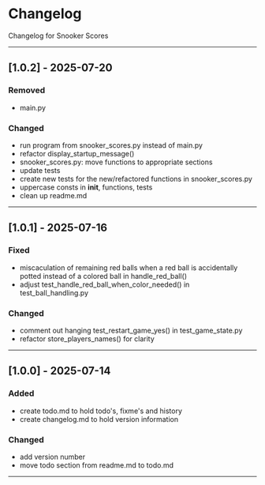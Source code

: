 # Changelog
Changelog for Snooker Scores

---

## [1.0.2] - 2025-07-20
### Removed
- main.py
### Changed
- run program from snooker_scores.py instead of main.py
- refactor display_startup_message()
- snooker_scores.py: move functions to appropriate sections
- update tests
- create new tests for the new/refactored functions in snooker_scores.py
- uppercase consts in __init__, functions, tests
- clean up readme.md

---

## [1.0.1] - 2025-07-16
### Fixed
- miscaculation of remaining red balls when a red ball is accidentally potted instead of a colored ball in handle_red_ball()
- adjust test_handle_red_ball_when_color_needed() in test_ball_handling.py
### Changed
- comment out hanging test_restart_game_yes() in test_game_state.py
- refactor store_players_names() for clarity

---

## [1.0.0] - 2025-07-14
### Added
- create todo.md to hold todo's, fixme's and history
- create changelog.md to hold version information
### Changed
- add version number
- move todo section from readme.md to todo.md

---
